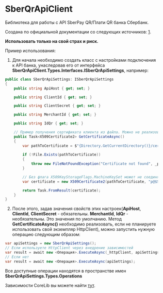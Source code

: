 # SberQrApiClient
Библиотека для работы с API SberPay QR/Плати QR банка Сбербанк.


Создана по официальной документации со следующих источников: [1](https://api.developer.sber.ru/product/PlatiQR/doc/v1/QR_API_doc1).


**Использовать только на свой страх и риск.**


Пример использования:


1. Для начала необходимо создать класс с настройками подключения к API банка, унаследовав его от интерфейса **SberQrApiClient.Types.Interfaces.ISberQrApiSettings**, например:

```csharp
public class SberQrApiSettings: ISberQrApiSettings
{
    public string ApiHost { get; set; }

    public string ClientId { get; set; }

    public string ClientSecret { get; set; }

    public string MerchantId { get; set; }

    public string IdQr { get; set; }

    // Пример получения сертификата клиента из файла. Можно не реализовывать, если для запуска операций используется свой экземпляр HttpClient.
    public Task<X509Certificate2> GetCertificateAsync()
    {
        var pathToCertificate = $"{Directory.GetCurrentDirectory()}/cert.p12";
	
        if (!File.Exists(pathToCertificate))
        {
            throw new FileNotFoundException("Certificate not found", _pathToCertificate);
        }

        // Без флага X509KeyStorageFlags.MachineKeySet может не соединяться на боевом сервере
        var certificate = new X509Certificate2(pathToCertificate, "p@$Sw0rD", X509KeyStorageFlags.MachineKeySet);

        return Task.FromResult(certificate);
    }
}
```

2. После этого, задав значения свойств этих настроек(**ApiHost**, **ClientId**, **ClientSecret** - обязательны. **MerchantId**, **IdQr** - необязательны. Это значения по умолчанию. Метод **GetCertificateAsync()** необходимо реализовать, если не планируете использовать свой экземпляр HttpClient), можно запустить нужную операцию следующим образом:

```csharp
var apiSettings = new SberQrApiSettings();
// Если используете HttpClient через внедрение зависимостей
var result = await new <Операция>.ExecuteAsync(_httpClient, apiSettings);
// Если нет
var result = await new <Операция>.ExecuteAsync(apiSettings);
```

Все доступные операции находятся в пространстве имен **SberQrApiSettings.Types.Operations**


Зависимости CoreLib вы можете найти [тут](https://github.com/ExLuzZziVo/CoreLib).